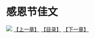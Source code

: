 # 感恩节佳文
![](https://mhpic.xiaomingtaiji.net/comic/D/斗破苍穹拆分版/感恩节佳文/1.jpg-zymk.middle.webp)
[【上一章】](./722.md)
[【目录】](./README.md)
[【下一章】](./724.md)
